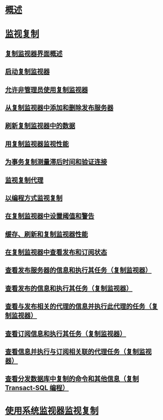 # [概述](monitoring-replication.md)  
# [监视复制](monitoring-replication-overview.md)  
## [复制监视器界面概述](overview-of-the-replication-monitor-interface.md)  
## [启动复制监视器](start-the-replication-monitor.md)  
## [允许非管理员使用复制监视器](allow-non-administrators-to-use-replication-monitor.md)  
## [从复制监视器中添加和删除发布服务器](add-and-remove-publishers-from-replication-monitor.md)  
## [刷新复制监视器中的数据](refresh-data-in-replication-monitor.md)  
## [用复制监视器监视性能](monitor-performance-with-replication-monitor.md)  
## [为事务复制测量滞后时间和验证连接](measure-latency-and-validate-connections-for-transactional-replication.md)  
## [监视复制代理](monitor-replication-agents.md)  
## [以编程方式监视复制](programmatically-monitor-replication.md)  
## [在复制监视器中设置阈值和警告](set-thresholds-and-warnings-in-replication-monitor.md)  
## [缓存、刷新和复制监视器性能](caching-refresh-and-replication-monitor-performance.md)  
## [在复制监视器中查看发布和订阅状态](view-publication-and-subscription-status-in-replication-monitor.md)  
## [查看发布服务器的信息和执行其任务（复制监视器）](view-information-and-perform-tasks-for-a-publisher-replication-monitor.md)  
## [查看发布的信息和执行其任务（复制监视器）](view-information-and-perform-tasks-for-a-publication-replication-monitor.md)  
## [查看与发布相关的代理的信息并执行此代理的任务（复制监视器）](view-information-and-perform-tasks-for-publication-agents.md)  
## [查看订阅信息和执行其任务（复制监视器）](view-information-and-perform-tasks-for-a-subscription-replication-monitor.md)  
## [查看信息并执行与订阅相关联的代理任务（复制监视器）](view-information-and-perform-tasks-for-subscription-agents.md)  
## [查看分发数据库中复制的命令和其他信息（复制 Transact-SQL 编程）](view-replicated-commands-and-information-in-distribution-database.md)  
# [使用系统监视器监视复制](monitoring-replication-with-system-monitor.md)  
